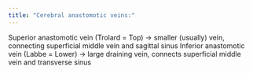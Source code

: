 ```yaml
---
title: "Cerebral anastomotic veins:"
---
```

Superior anastomotic vein (Trolard = Top) &#8594; smaller (usually) vein, connecting superficial middle vein and sagittal sinus
Inferior anastomotic vein (Labbe = Lower) &#8594; large draining vein, connects superficial middle vein and transverse sinus

